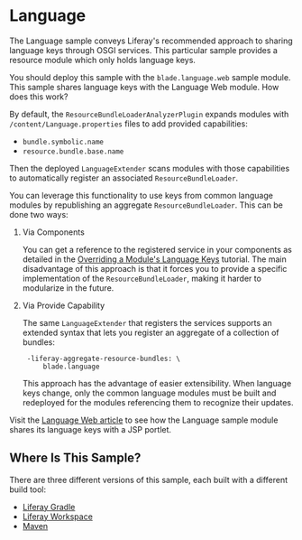# Language [](id=language)

The Language sample conveys Liferay's recommended approach to sharing
language keys through OSGI services. This particular sample provides a resource
module which only holds language keys.

You should deploy this sample with the `blade.language.web` sample module. This
sample shares language keys with the Language Web module. How does this work?

By default, the `ResourceBundleLoaderAnalyzerPlugin` expands modules with
`/content/Language.properties` files to add provided capabilities:

- `bundle.symbolic.name`
- `resource.bundle.base.name`

Then the deployed `LanguageExtender` scans modules with those capabilities to
automatically register an associated `ResourceBundleLoader`.

You can leverage this functionality to use keys from common language modules by
republishing an aggregate `ResourceBundleLoader`. This can be done two ways:

1. Via Components

    You can get a reference to the registered service in your components as
    detailed in the
		[Overriding a Module's Language Keys](/develop/tutorials/-/knowledge_base/7-0/overriding-a-modules-language-keys)
		tutorial. The main disadvantage of this approach is that it forces you to
		provide a specific implementation of the `ResourceBundleLoader`, making it
		harder to modularize in the future.

2. Via Provide Capability

    The same `LanguageExtender` that registers the services supports an extended
    syntax that lets you register an aggregate of a collection of bundles:

        -liferay-aggregate-resource-bundles: \
            blade.language

    This approach has the advantage of easier extensibility. When language keys
    change, only the common language modules must be built and redeployed for
    the modules referencing them to recognize their updates.

Visit the
[Language Web article](/develop/reference/-/knowledge_base/7-0/language-web)
to see how the Language sample module shares its language keys with a JSP
portlet.

## Where Is This Sample? [](id=where-is-this-sample)

There are three different versions of this sample, each built with a different
build tool:

- [Liferay Gradle](https://github.com/liferay/liferay-blade-samples/tree/master/liferay-gradle/blade.language)
- [Liferay Workspace](https://github.com/liferay/liferay-blade-samples/tree/master/liferay-workspace/modules/blade.language)
- [Maven](https://github.com/liferay/liferay-blade-samples/tree/master/maven/blade.language)
